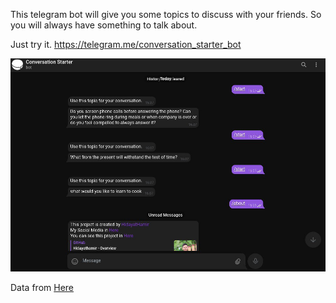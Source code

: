 This telegram bot will give you some topics to discuss with your friends. So you will always have something to talk about.

Just try it. https://telegram.me/conversation_starter_bot

![screenshot](README_assets/screenshot.jpeg)

Data from [Here](https://github.com/Hidayathamir/conversation-starters)